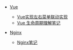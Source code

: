 <!--
 * @Author: Rainy
 * @Github: https://github.com/Rain120
 * @Date: 2019-01-20 16:43:26
 * @LastEditTime: 2019-01-20 17:07:17
    -->
* <i class="profile-icon vuejs iconfont icon-vuejs"></i>[Vue](notes/vue/guide.md)
   * <i class="profile-icon iconfont icon-note"></i>[Vue实现左右菜单联动实现](notes/vue/cascade-menu.md)
   * <i class="profile-icon iconfont icon-note"></i>[Vue 生命周期理解笔记](notes/vue/vue-lifecycle.md)

* <i class="profile-icon vuejs iconfont icon-nginx"></i>[Nginx](notes/nginx/guide.md)
   * <i class="profile-icon iconfont icon-note"></i>[Nginx笔记](notes/nginx/nginx/note.md)